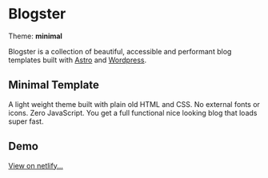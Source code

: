 # Blogster

Theme: **minimal**

Blogster is a collection of beautiful, accessible and performant blog templates built with [Astro](https://astro.build) and [Wordpress](https://developer.wordpress.org).


## Minimal Template

A light weight theme built with plain old HTML and CSS. No external fonts or icons. Zero JavaScript. You get a full functional nice looking blog that loads super fast.


## Demo

[View on netlify...](https://astro-wp-api.netlify.app)
